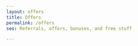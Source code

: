 ```yaml
---
layout: offers
title: Offers
permalink: /offers
seo: Referrals, offers, bonuses, and free stuff

---
```

